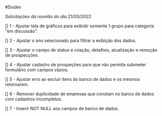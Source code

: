 

#Sisdev

*Solicitações da reunião do dia 21/03/2022.*

[] 1 - Ajustar tela de gráficos para exibidir somente 1 grupo para categoria "em discussão".

[] 2 - Ajustar o ano selecionado para filtrar a exibição dos dados.

[] 3 - Ajustar o campo de status e criação, detalhes, atualização e remoção de prospecções.

[] 4 - Ajustar cadastro de prospeções para que não permita submeter formulário com campos vázios.

[] 5 - Ajustar erro ao excluir itens do banco de dados e os mesmos retornarem.

[] 6 - Remover duplicidade de empresas que constam no banco de dados com cadastros incompletos.

[] 7 - Inserir NOT NULL aos campos de banco de dados.
